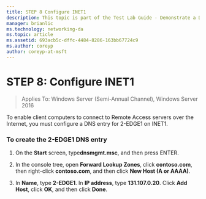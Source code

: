 ```yaml
---
title: STEP 8 Configure INET1
description: This topic is part of the Test Lab Guide - Demonstrate a DirectAccess Multisite Deployment for Windows Server 2016
manager: brianlic
ms.technology: networking-da
ms.topic: article
ms.assetid: 693acb5c-dffc-4484-8286-163bb67724c9
ms.author: coreyp
author: coreyp-at-msft
---
```


# STEP 8: Configure INET1

>Applies To: Windows Server (Semi-Annual Channel), Windows Server 2016

To enable client computers to connect to Remote Access servers over the Internet, you must configure a DNS entry for 2-EDGE1 on INET1.

### To create the 2-EDGE1 DNS entry

1.  On the **Start** screen, type**dnsmgmt.msc**, and then press ENTER.

2.  In the console tree, open **Forward Lookup Zones**, click **contoso.com**, then right-click **contoso.com**, and then click **New Host (A or AAAA)**.

3.  In **Name**, type **2-EDGE1**. In **IP address**, type **131.107.0.20**. Click **Add Host**, click **OK**, and then click **Done**.



